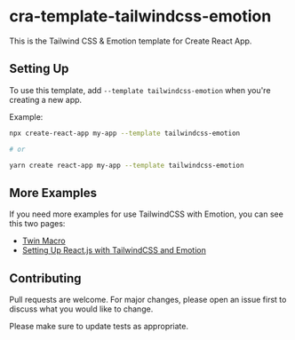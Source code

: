 # cra-template-tailwindcss-emotion

This is the Tailwind CSS & Emotion template for Create React App.

## Setting Up

To use this template, add `--template tailwindcss-emotion` when you're creating a new app.

Example:

```bash
npx create-react-app my-app --template tailwindcss-emotion

# or 

yarn create react-app my-app --template tailwindcss-emotion
```

## More Examples

If you need more examples for use TailwindCSS with Emotion, you can see this two pages:

- [Twin Macro](https://www.npmjs.com/package/twin.macro)
- [Setting Up React.js with TailwindCSS and Emotion](https://dev.to/angelcodes/react-app-with-tailwind-css-emotion-twin-macro-3dpe)

## Contributing
Pull requests are welcome. For major changes, please open an issue first to discuss what you would like to change.

Please make sure to update tests as appropriate.
